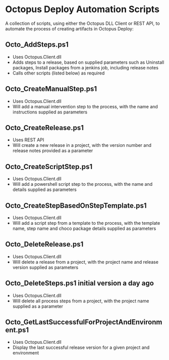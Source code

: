 # Octopus Deploy Automation Scripts


A collection of scripts, using either the Octopus DLL Client or REST API, to automate the process of creating artifacts in Octopus Deploy:

## Octo_AddSteps.ps1

* Uses Octopus.Client.dll
* Adds steps to a release, based on supplied parameters such as Uninstall packages, Install packages from a jenkins job, including release notes
* Calls other scripts (listed below) as required 


## Octo_CreateManualStep.ps1

* Uses Octopus.Client.dll
* Will add a manual intervention step to the process, with the name and instructions supplied as parameters

## Octo_CreateRelease.ps1

* Uses REST API
* Will create a new release in a project, with the version number and release notes provided as a parameter 

## Octo_CreateScriptStep.ps1

* Uses Octopus.Client.dll
* Will add a powershell script step to the process, with the name and details supplied as parameters


## Octo_CreateStepBasedOnStepTemplate.ps1

* Uses Octopus.Client.dll
* Will add a script step from a template to the process, with the template name, step name and choco package details supplied as parameters


## Octo_DeleteRelease.ps1

* Uses Octopus.Client.dll
* Will delete a release from a project, with the project name and release version supplied as parameters 

## Octo_DeleteSteps.ps1	initial version	a day ago

* Uses Octopus.Client.dll
* Will delete all process steps from a project, with the project name supplied as a parameter

## Octo_GetLastSuccessfulForProjectAndEnvironment.ps1

* Uses Octopus.Client.dll
* Display the last successful release version for a given project and environment

